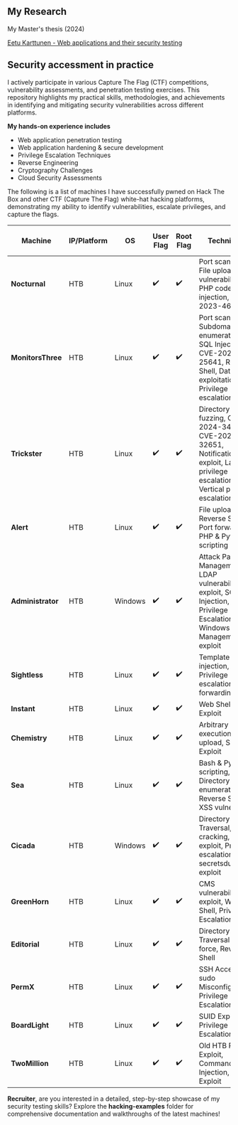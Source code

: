 ## My Research
My Master's thesis (2024)

[Eetu Karttunen - Web applications and their security testing](https://erepo.uef.fi/handle/123456789/32926?locale-attribute=en)

## Security accessment in practice

I actively participate in various Capture The Flag (CTF) competitions, vulnerability assessments, and penetration testing exercises. This repository highlights my practical skills, methodologies, and achievements in identifying and mitigating security vulnerabilities across different platforms.

**My hands-on experience includes**

- Web application penetration testing
- Web application hardening & secure development
- Privilege Escalation Techniques
- Reverse Engineering
- Cryptography Challenges
- Cloud Security Assessments

The following is a list of machines I have successfully pwned on Hack The Box and other CTF (Capture The Flag) white-hat hacking platforms, demonstrating my ability to identify vulnerabilities, escalate privileges, and capture the flags.

| **Machine**       | **IP/Platform** | **OS**       | **User Flag** | **Root Flag** | **Techniques**                                                                                                             | **Proof / Certificate of Rooting**                                                       |
|-------------------|-----------------|--------------|---------------|---------------|----------------------------------------------------------------------------------------------------------------------------|------------------------------------------------------------------------------------------|
| **Nocturnal** | HTB             | Linux        | ✔️            | ✔️            | Port scanning, File upload vulnerability, PHP code injection, CVE-2023-46818 | [Certificate](https://www.hackthebox.com/achievement/machine/1605342/656)                |
| **MonitorsThree** | HTB             | Linux        | ✔️            | ✔️            | Port scanning, Subdomain enumeration, SQL Injection, CVE-2024-25641, Reverse Shell, Database exploitation, Privilege escalation | [Certificate](https://www.hackthebox.com/achievement/machine/1605342/622)                |
| **Trickster**     | HTB             | Linux        | ✔️            | ✔️            | Directory fuzzing, CVE-2024-34716, CVE-2024-32651, Notification body exploit, Lateral privilege escalation, Vertical privilege escalation | [Certificate](https://www.hackthebox.com/achievement/machine/1605342/626)                |
| **Alert**         | HTB             | Linux        | ✔️            | ✔️            | File upload, LFI, Reverse Shell, Port forwarding, PHP & Python scripting                                                  | [Certificate](https://www.hackthebox.com/achievement/machine/1605342/636)                |
| **Administrator** | HTB             | Windows      | ✔️            | ✔️            | Attack Path Management, LDAP vulnerability exploit, SQL Injection, Privilege Escalation, Windows Remote Management exploit | [Certificate](https://www.hackthebox.com/achievement/machine/1605342/634)                |
| **Sightless**     | HTB             | Linux        | ✔️            | ✔️            | Template injection, Privilege escalation, Port forwarding                                                                 | [Certificate](https://www.hackthebox.com/achievement/machine/1605342/624)                |
| **Instant**       | HTB             | Linux        | ✔️            | ✔️            | Web Shell, SUID Exploit                                                                                                    | [Certificate](https://www.hackthebox.com/achievement/machine/1605342/630)                |
| **Chemistry**     | HTB             | Linux        | ✔️            | ✔️            | Arbitrary code execution, File upload, Samba Exploit                                                                       | [Certificate](https://www.hackthebox.com/achievement/machine/1605342/631)                |
| **Sea**           | HTB             | Linux        | ✔️            | ✔️            | Bash & Python scripting, Directory enumeration, LFI, Reverse Shell, XSS vulnerability                                      | [Certificate](https://www.hackthebox.com/achievement/machine/1605342/620)                |
| **Cicada**        | HTB             | Windows      | ✔️            | ✔️            | Directory Traversal, Hash cracking, SMB exploit, Privilege escalation, secretsdump exploit                                 | [Certificate](https://www.hackthebox.com/achievement/machine/1605342/627)                |
| **GreenHorn**     | HTB             | Linux        | ✔️            | ✔️            | CMS vulnerability exploit, Web Shell, Privilege Escalation                                                                | [Certificate](https://www.hackthebox.com/achievement/machine/1605342/617)                |
| **Editorial**     | HTB             | Linux        | ✔️            | ✔️            | Directory Traversal & brute force, Reverse Shell                                                                           | [Certificate](https://www.hackthebox.com/achievement/machine/1605342/608)                |
| **PermX**         | HTB             | Linux        | ✔️            | ✔️            | SSH Access, sudo Misconfiguration, Privilege Escalation                                                                    | [Certificate](https://www.hackthebox.com/achievement/machine/1605342/613)                |
| **BoardLight**    | HTB             | Linux        | ✔️            | ✔️            | SUID Exploit, Privilege Escalation                                                                                         | [Certificate](https://www.hackthebox.com/achievement/machine/1605342/603)                |
| **TwoMillion**    | HTB             | Linux        | ✔️            | ✔️            | Old HTB Platform Exploit, Command Injection, Kernel Exploit                                                                | [Certificate](https://www.hackthebox.com/achievement/machine/1605342/547)                |

**Recruiter**, are you interested in a detailed, step-by-step showcase of my security testing skills? Explore the **hacking-examples** folder for comprehensive documentation and walkthroughs of the latest machines!

